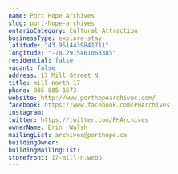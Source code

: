 ```yaml
---
name: Port Hope Archives
slug: port-hope-archives
ontarioCategory: Cultural Attraction
businessType: explore-stay
latitude: "43.9514439841711"
longitude: "-78.2915461063385"
residential: false
vacant: false
address: 17 Mill Street N
title: mill-north-17
phone: 905-885-1673
website: http://www.porthopearchives.com/
facebook: https://www.facebook.com/PHArchives
instagram:
twitter: https://twitter.com/PHArchives
ownerName: Erin  Walsh
mailingList: archives@porthope.ca
buildingOwner:
buildingMailingList:
storefront: 17-mill-n.webp
---
```



